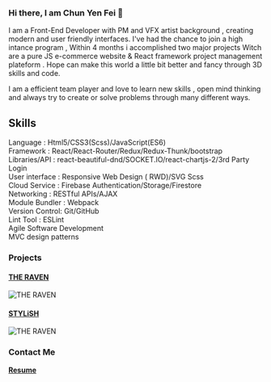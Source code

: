 ### Hi there, I am Chun Yen Fei  👋 

I am a Front-End Developer with PM and VFX artist background , creating modern and user friendly interfaces.
I've had the chance to join a high intance program , Within 4 months i accomplished two major projects 
Witch are a pure JS e-commerce website & React framework project management plateform .
Hope can make this world a little bit better and fancy through 3D skills and code.

I am a efficient team player and love to learn new skills , open mind thinking and always try to create or solve problems 
through many different ways.

## Skills 
Language       : Html5/CSS3(Scss)/JavaScript(ES6)</br>
Framework      : React/React-Router/Redux/Redux-Thunk/bootstrap</br>
Libraries/API  : react-beautiful-dnd/SOCKET.IO/react-chartjs-2/3rd Party Login</br>
User interface : Responsive Web Design ( RWD)/SVG Scss</br>
Cloud Service  : Firebase Authentication/Storage/Firestore</br>
Networking     : RESTful APIs/AJAX</br> 
Module Bundler : Webpack</br>
Version Control: Git/GitHub</br>
Lint Tool      : ESLint</br>
Agile Software Development</br>
MVC design patterns

### Projects
#### [THE RAVEN](https://the-raven-a298b.web.app/) 
![THE RAVEN](https://media.giphy.com/media/xqT3goUqtnLFBFeVce/giphy.gif) </br>
#### [STYLiSH](https://stylish-ecommerce-demo.web.app/) 
![THE RAVEN](https://media.giphy.com/media/xqT3goUqtnLFBFeVce/giphy.gif) </br>

### Contact Me


**[Resume](https://www.cakeresume.com/eric-fei/)**
